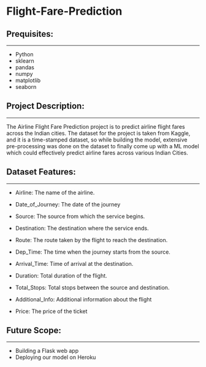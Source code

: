 # Flight-Fare-Prediction

## Prequisites:
----
- Python 
- sklearn
- pandas
- numpy
- matplotlib
- seaborn


## Project Description:
----
The Airline Flight Fare Prediction  project is to predict airline flight fares across the Indian cities. The dataset for the project is taken from Kaggle, and it is a time-stamped dataset, so while building the model, extensive pre-processing was done on the dataset to finally come up with a ML model which could effectively predict airline fares across various Indian Cities.


## Dataset Features:
----

- Airline: The name of the airline.

- Date_of_Journey: The date of the journey

- Source: The source from which the service begins.

- Destination: The destination where the service ends.

- Route: The route taken by the flight to reach the destination.

- Dep_Time: The time when the journey starts from the source.

- Arrival_Time: Time of arrival at the destination.

- Duration: Total duration of the flight.

- Total_Stops: Total stops between the source and destination.

- Additional_Info: Additional information about the flight

- Price: The price of the ticket


## Future Scope:
----
- Building a Flask web app
- Deploying our model on Heroku
